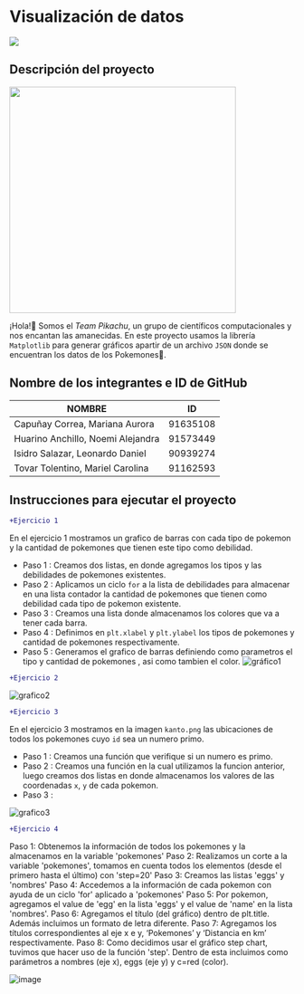 # Visualización de datos

![](https://media.redadn.es/imagenes/pokemaster_333063.jpg)

## Descripción del proyecto

<img src="https://user-images.githubusercontent.com/90939274/146991455-e2eb1c59-6b3d-461d-81f4-78e9090c9f19.png" width="400">

¡Hola!👋 Somos el *Team Pikachu*, un grupo de científicos computacionales y nos encantan las amanecidas. En este proyecto usamos la librería `Matplotlib` para generar gráficos apartir de un archivo `JSON` donde se encuentran los datos de los Pokemones🙂.

## Nombre de los integrantes e ID de GitHub
| NOMBRE | ID |
| ------------- | ------------- |
| Capuñay Correa, Mariana Aurora  | 91635108  |
| Huarino Anchillo, Noemi Alejandra | 91573449  |
| Isidro Salazar, Leonardo Daniel  | 90939274  |
| Tovar Tolentino, Mariel Carolina  | 91162593  |



## Instrucciones para ejecutar el proyecto

```diff
+Ejercicio 1
```
En el ejercicio 1 mostramos un grafico de barras con cada tipo de pokemon y la cantidad de pokemones que tienen este tipo como debilidad.
- Paso 1 : Creamos dos listas, en donde agregamos los tipos y las debilidades de pokemones existentes.
- Paso 2 : Aplicamos un ciclo `for` a la lista de debilidades para almacenar en una lista contador la cantidad de pokemones que tienen como debilidad cada tipo de pokemon existente.
- Paso 3 : Creamos una lista donde almacenamos los colores que va a tener cada barra.
- Paso 4 : Definimos en `plt.xlabel` y `plt.ylabel` los tipos de pokemones y cantidad de pokemones respectivamente.
- Paso 5 : Generamos el grafico de barras definiendo como parametros el tipo y cantidad de pokemones , asi como tambien el color.
![gráfico1](https://user-images.githubusercontent.com/91573449/147033611-ea3621a5-4e7c-463f-b0ab-95daa7d1c779.png)




```diff
+Ejercicio 2
```

![grafico2](https://user-images.githubusercontent.com/91573449/147022636-ead9e895-8770-4f90-8414-d82d7939c83e.png)



```diff
+Ejercicio 3
```

En el ejercicio 3 mostramos en la imagen `kanto.png` las ubicaciones de todos los pokemones cuyo `id` sea un numero primo.
- Paso 1 : Creamos una función que verifique si un numero es primo.
- Paso 2 : Creamos una función en la cual utilizamos la funcion anterior, luego creamos dos listas en donde almacenamos los valores de las coordenadas `x`, `y` de cada
  pokemon. 
- Paso 3 : 
  
![grafico3](https://user-images.githubusercontent.com/90939274/147004559-41e21bf4-14e0-4320-97e9-21850e76fe22.jpg)


```diff
+Ejercicio 4
```
Paso 1: Obtenemos la información de todos los pokemones y la almacenamos en la variable 'pokemones'
Paso 2: Realizamos un corte a la variable 'pokemones', tomamos en cuenta todos los elementos (desde el primero hasta el último) con 'step=20'
Paso 3: Creamos las listas 'eggs' y 'nombres'
Paso 4: Accedemos a la información de cada pokemon con ayuda de un ciclo 'for' aplicado a 'pokemones'
Paso 5: Por pokemon, agregamos el value de 'egg' en la lista 'eggs' y el value de 'name' en la lista 'nombres'.
Paso 6: Agregamos el título (del gráfico) dentro de plt.title. Además incluimos un formato de letra diferente.
Paso 7: Agregamos los títulos correspondientes al eje x e y, ‘Pokemones’ y ‘Distancia en km’ respectivamente.
Paso 8: Como decidimos usar el gráfico step chart, tuvimos que hacer uso de la función 'step'. Dentro de esta incluimos como parámetros a nombres (eje x), eggs (eje y) y c=red (color).


![image](https://user-images.githubusercontent.com/91162593/147019458-18c36179-3e97-4423-b16e-6b6840908e37.png)



